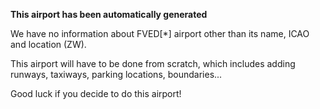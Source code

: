 **This airport has been automatically generated**

We have no information about FVED[*] airport other than its name, ICAO and location (ZW).

This airport will have to be done from scratch, which includes adding runways, taxiways, parking locations, boundaries...

Good luck if you decide to do this airport!